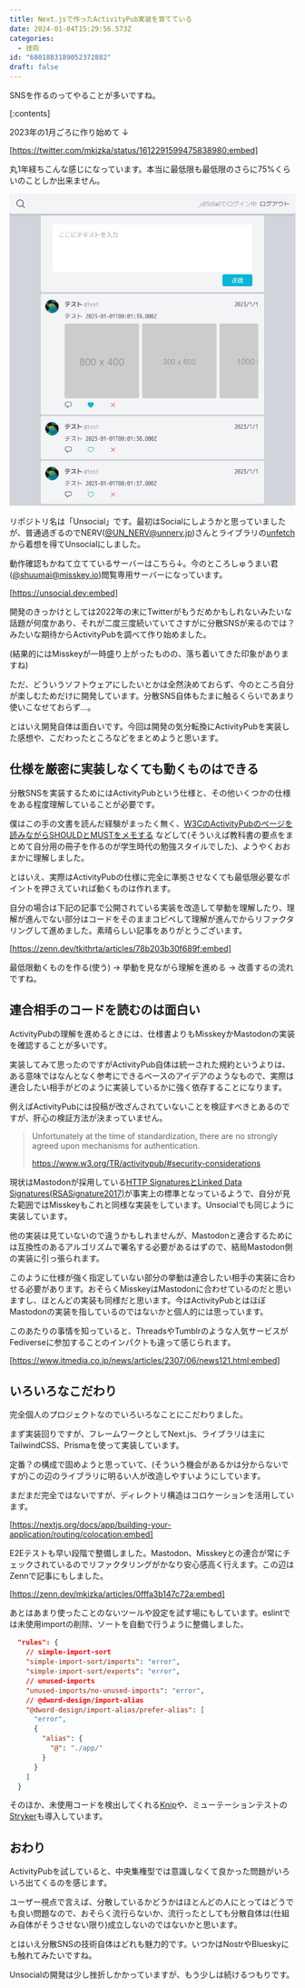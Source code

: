 ```yaml
---
title: Next.jsで作ったActivityPub実装を育てている
date: 2024-01-04T15:29:56.573Z
categories:
  - 技術
id: "6801883189052372882"
draft: false
---
```


SNSを作るのってやることが多いですね。

<!-- more -->

[:contents]

2023年の1月ごろに作り始めて ↓

[https://twitter.com/mkizka/status/1612291599475838980:embed]

丸1年経ちこんな感じになっています。本当に最低限も最低限のさらに75%くらいのことしか出来ません。

![Unsocialの現状のデザイン](https://raw.githubusercontent.com/mkizka/unsocial/main/screenshot1.png)

リポジトリ名は「Unsocial」です。最初はSocialにしようかと思っていましたが、普通過ぎるのでNERV([@UN_NERV@unnerv.jp](https://unnerv.jp/@UN_NERV))さんとライブラリの[unfetch](https://www.npmjs.com/package/unfetch)から着想を得てUnsocialにしました。

動作確認もかねて立てているサーバーはこちら↓。今のところしゅうまい君([@shuumai@misskey.io](https://misskey.io/@shuumai))閲覧専用サーバーになっています。

[https://unsocial.dev:embed]

開発のきっかけとしては2022年の末にTwitterがもうだめかもしれないみたいな話題が何度かあり、それが二度三度続いていてさすがに分散SNSが来るのでは？みたいな期待からActivityPubを調べて作り始めました。

(結果的にはMisskeyが一時盛り上がったものの、落ち着いてきた印象がありますね)

ただ、どういうソフトウェアにしたいとかは全然決めておらず、今のところ自分が楽しむためだけに開発しています。分散SNS自体もたまに触るくらいであまり使いこなせておらず...。

とはいえ開発自体は面白いです。今回は開発の気分転換にActivityPubを実装した感想や、こだわったところなどをまとめようと思います。

## 仕様を厳密に実装しなくても動くものはできる

分散SNSを実装するためにはActivityPubという仕様と、その他いくつかの仕様をある程度理解していることが必要です。

僕はこの手の文書を読んだ経験がまったく無く、[W3CのActivityPubのページを読みながらSHOULDとMUSTをメモする](https://scrapbox.io/mkizka/ActivityPub%E4%BB%95%E6%A7%98%E3%81%AEMUST%E3%81%A8SHOULD%E3%81%BE%E3%81%A8%E3%82%81) などして(そういえば教科書の要点をまとめて自分用の冊子を作るのが学生時代の勉強スタイルでした)、ようやくおおまかに理解しました。

とはいえ、実際はActivityPubの仕様に完全に準拠させなくても最低限必要なポイントを押さえていれば動くものは作れます。

自分の場合は下記の記事で公開されている実装を改造して挙動を理解したり、理解が進んでない部分はコードをそのままコピペして理解が進んでからリファクタリングして進めました。素晴らしい記事をありがとうございます。

[https://zenn.dev/tkithrta/articles/78b203b30f689f:embed]

最低限動くものを作る(使う) → 挙動を見ながら理解を進める → 改善するの流れですね。

## 連合相手のコードを読むのは面白い

ActivityPubの理解を進めるときには、仕様書よりもMisskeyかMastodonの実装を確認することが多いです。

実装してみて思ったのですがActivityPub自体は統一された規約というよりは、ある意味ではなんとなく参考にできるベースのアイデアのようなもので、実際は連合したい相手がどのように実装しているかに強く依存することになります。

例えばActivityPubには投稿が改ざんされていないことを検証すべきとあるのですが、肝心の検証方法が決まっていません。

> Unfortunately at the time of standardization, there are no strongly agreed upon mechanisms for authentication.
>
> https://www.w3.org/TR/activitypub/#security-considerations

現状はMastodonが採用している[HTTP SignaturesとLinked Data Signatures(RSASignature2017)](https://docs.joinmastodon.org/spec/security/)が事実上の標準となっているようで、自分が見た範囲ではMisskeyもこれと同様な実装をしています。Unsocialでも同じように実装しています。

他の実装は見ていないので違うかもしれませんが、Mastodonと連合するためには互換性のあるアルゴリズムで署名する必要があるはずので、結局Mastodon側の実装に引っ張られます。

このように仕様が強く指定していない部分の挙動は連合したい相手の実装に合わせる必要があります。おそらくMisskeyはMastodonに合わせているのだと思いますし、ほとんどの実装も同様だと思います。今はActivityPubとはほぼMastodonの実装を指しているのではないかと個人的には思っています。

このあたりの事情を知っていると、ThreadsやTumblrのような人気サービスがFediverseに参加することのインパクトも違って感じられます。

[https://www.itmedia.co.jp/news/articles/2307/06/news121.html:embed]

## いろいろなこだわり

完全個人のプロジェクトなのでいろいろなことにこだわりました。

まず実装回りですが、フレームワークとしてNext.js、ライブラリは主にTailwindCSS、Prismaを使って実装しています。

定番？の構成で固めようと思っていて、(そういう機会があるかは分からないですが)この辺のライブラリに明るい人が改造しやすいようにしています。

まだまだ完全ではないですが、ディレクトリ構造はコロケーションを活用しています。

[https://nextjs.org/docs/app/building-your-application/routing/colocation:embed]

E2Eテストも早い段階で整備しました。Mastodon、Misskeyとの連合が常にチェックされているのでリファクタリングがかなり安心感高く行えます。この辺はZennで記事にもしました。

[https://zenn.dev/mkizka/articles/0fffa3b147c72a:embed]

あとはあまり使ったことのないツールや設定を試す場にもしています。eslintでは未使用importの削除、ソートを自動で行うように整備しました。

```json
  "rules": {
    // simple-import-sort
    "simple-import-sort/imports": "error",
    "simple-import-sort/exports": "error",
    // unused-imports
    "unused-imports/no-unused-imports": "error",
    // @dword-design/import-alias
    "@dword-design/import-alias/prefer-alias": [
      "error",
      {
        "alias": {
          "@": "./app/"
        }
      }
    ]
  }
```

そのほか、未使用コードを検出してくれる[Knip](https://knip.dev/)や、ミューテーションテストの[Stryker](https://stryker-mutator.io/)も導入しています。

## おわり

ActivityPubを試していると、中央集権型では意識しなくて良かった問題がいろいろ出てくるのを感じます。

ユーザー視点で言えば、分散しているかどうかはほとんどの人にとってはどうでも良い問題なので、おそらく流行らないか、流行ったとしても分散自体は(仕組み自体がそうさせない限り)成立しないのではないかと思います。

とはいえ分散SNSの技術自体はどれも魅力的です。いつかはNostrやBlueskyにも触れてみたいですね。

Unsocialの開発は少し挫折しかかっていますが、もう少しは続けるつもりです。
